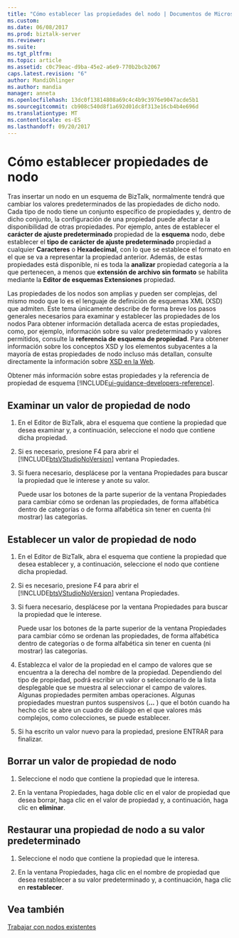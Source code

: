 ```yaml
---
title: "Cómo establecer las propiedades del nodo | Documentos de Microsoft"
ms.custom: 
ms.date: 06/08/2017
ms.prod: biztalk-server
ms.reviewer: 
ms.suite: 
ms.tgt_pltfrm: 
ms.topic: article
ms.assetid: c0c79eac-d9ba-45e2-a6e9-770b2bcb2067
caps.latest.revision: "6"
author: MandiOhlinger
ms.author: mandia
manager: anneta
ms.openlocfilehash: 13dc0f13814808a69c4c4b9c3976e9047acde5b1
ms.sourcegitcommit: cb908c540d8f1a692d01dc8f313e16cb4b4e696d
ms.translationtype: MT
ms.contentlocale: es-ES
ms.lasthandoff: 09/20/2017
---
```

# <a name="how-to-set-node-properties"></a>Cómo establecer propiedades de nodo
Tras insertar un nodo en un esquema de BizTalk, normalmente tendrá que cambiar los valores predeterminados de las propiedades de dicho nodo. Cada tipo de nodo tiene un conjunto específico de propiedades y, dentro de dicho conjunto, la configuración de una propiedad puede afectar a la disponibilidad de otras propiedades. Por ejemplo, antes de establecer el **carácter de ajuste predeterminado** propiedad de la **esquema** nodo, debe establecer el **tipo de carácter de ajuste predeterminado** propiedad a cualquier **Caracteres** o **Hexadecimal**, con lo que se establece el formato en el que se va a representar la propiedad anterior. Además, de estas propiedades está disponible, ni es toda la **analizar** propiedad categoría a la que pertenecen, a menos que **extensión de archivo sin formato** se habilita mediante la **Editor de esquemas Extensiones** propiedad.  

 Las propiedades de los nodos son amplias y pueden ser complejas, del mismo modo que lo es el lenguaje de definición de esquemas XML (XSD) que admiten. Este tema únicamente describe de forma breve los pasos generales necesarios para examinar y establecer las propiedades de los nodos Para obtener información detallada acerca de estas propiedades, como, por ejemplo, información sobre su valor predeterminado y valores permitidos, consulte la **referencia de esquema de propiedad**. Para obtener información sobre los conceptos XSD y los elementos subyacentes a la mayoría de estas propiedades de nodo incluso más detallan, consulte directamente la información sobre [XSD en la Web](../core/xsd-resources-on-the-web.md).  

Obtener más información sobre estas propiedades y la referencia de propiedad de esquema [!INCLUDE[ui-guidance-developers-reference](../includes/ui-guidance-developers-reference.md)].

  
## <a name="examine-a-node-property-value"></a>Examinar un valor de propiedad de nodo  
  
1.  En el Editor de BizTalk, abra el esquema que contiene la propiedad que desea examinar y, a continuación, seleccione el nodo que contiene dicha propiedad.  
  
2.  Si es necesario, presione F4 para abrir el [!INCLUDE[btsVStudioNoVersion](../includes/btsvstudionoversion-md.md)] ventana Propiedades.  
  
3.  Si fuera necesario, desplácese por la ventana Propiedades para buscar la propiedad que le interese y anote su valor.  
  
     Puede usar los botones de la parte superior de la ventana Propiedades para cambiar cómo se ordenan las propiedades, de forma alfabética dentro de categorías o de forma alfabética sin tener en cuenta (ni mostrar) las categorías.  
  
## <a name="set-a-node-property-value"></a>Establecer un valor de propiedad de nodo  
  
1.  En el Editor de BizTalk, abra el esquema que contiene la propiedad que desea establecer y, a continuación, seleccione el nodo que contiene dicha propiedad.  
  
2.  Si es necesario, presione F4 para abrir el [!INCLUDE[btsVStudioNoVersion](../includes/btsvstudionoversion-md.md)] ventana Propiedades.  
  
3.  Si fuera necesario, desplácese por la ventana Propiedades para buscar la propiedad que le interese.  
  
     Puede usar los botones de la parte superior de la ventana Propiedades para cambiar cómo se ordenan las propiedades, de forma alfabética dentro de categorías o de forma alfabética sin tener en cuenta (ni mostrar) las categorías.  
  
4.  Establezca el valor de la propiedad en el campo de valores que se encuentra a la derecha del nombre de la propiedad. Dependiendo del tipo de propiedad, podrá escribir un valor o seleccionarlo de la lista desplegable que se muestra al seleccionar el campo de valores. Algunas propiedades permiten ambas operaciones. Algunas propiedades muestran puntos suspensivos (**...** ) que el botón cuando ha hecho clic se abre un cuadro de diálogo en el que valores más complejos, como colecciones, se puede establecer.  
  
5.  Si ha escrito un valor nuevo para la propiedad, presione ENTRAR para finalizar.  
  
##  <a name="clear-a-node-property-value"></a>Borrar un valor de propiedad de nodo  
  
1.  Seleccione el nodo que contiene la propiedad que le interesa.  
  
2.  En la ventana Propiedades, haga doble clic en el valor de propiedad que desea borrar, haga clic en el valor de propiedad y, a continuación, haga clic en **eliminar**.  
  
## <a name="restore-a-node-property-to-its-default-value"></a>Restaurar una propiedad de nodo a su valor predeterminado  
  
1.  Seleccione el nodo que contiene la propiedad que le interesa.  
  
2.  En la ventana Propiedades, haga clic en el nombre de propiedad que desea restablecer a su valor predeterminado y, a continuación, haga clic en **restablecer**.  
  
## <a name="see-also"></a>Vea también  
 [Trabajar con nodos existentes](../core/working-with-existing-nodes.md)